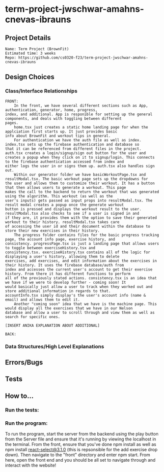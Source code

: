 # term-project-jwschwar-amahns-cnevas-ibrauns

## Project Details

    Name: Term Project (BrownFit)
    Estimated time: 3 weeks
    Repo: https://github.com/cs0320-f23/term-project-jwschwar-amahns-cnevas-ibrauns

## Design Choices

### Class/Interface Relationships
    FRONT: 
        In the front, we have several different sections such as App, authentication, generator, home, progress, 
    index, and additional. App is responible for setting up the general components, and deals with toggling between different 
    pages. 
        home.tsx just creates a static home landing page for when the applciation first starts up. It just provides basic
    info about BrownFit and workout tips in general.
        For authentication we have the auth file as well as index. index.tsx sets up the firebase authentication and database so
    that it can be referenced from different files in the project. auth.tsx creates a login/signup/sign out button for the user and
    creates a popup when they click on it to signup/login. This connects to the firebase authentication accessed from index and 
    either logs the user in or signs them up. auth.tsx also handles sign out.
        Within our generator folder we have basicWorkoutPage.tsx and resultModal.tsx. The basic workout page sets up the dropdowns for
    the user and allows them to customize their workout. It has a button that then allows users to generate a workout. This page 
    makes the call to the backend to return the workout that was generated using the algorithm. This workout (as well as the
    user's inputs) gets passed as input props into resultModal.tsx. The result modal creates a popup once the generate workout 
    button is pressed and displays the workout result to the user. resultModal.tsx also checks to see if a user is signed in and 
    if they are, it provides them with the option to save their generated workout to their history. resultModal.tsx takes care
    of accessing the user id and their document within the database to store their new exercises in their history. 
        The progress folder contains files for the basic progress tracking page, the account info page, exercise history, and
    consistency. progressPage.tsx is just a landing page that allows users to toggle between exerciseHistory.tsx and 
    consistency.tsx. exerciseHistory.tsx contains all of the logic for displaying a user's history, allowing them to delete
    exercises, add exercises, and edit information about the exercises in their history. It uses the firebase database/auth from 
    index and accesses the current user's account to get their exercise history. From there it has different functions to perform
    all of the previously stated actions. consistency.tsx is an idea that we have if we were to develop further - coming soon! It
    would basically just allow a user to track when they worked out and store additional information in regards to that.
    accountInfo.tsx simply display's the user's account info (name & email) and allows them to edit it. 
        Another "coming soon" idea that we have is the machine page. This would display all the exercises that we have in our Nelson
    database and allow a user to scroll through and view them as well as search for specific ones. 
    
    [INSERT ANIKA EXPLANATION ABOUT ADDITIONAL]

    BACK:


### Data Structures/High Level Explanations
   
## Errors/Bugs

## Tests
    

## How to...

### Run the tests:
    

### Run the program:
To run the program, start the server from the backend using the play button from the Server file and ensure that it's running
by viewing the localhost in the terminal. From the front, ensure that you've done npm install as well as npm install
react-select@3.1.0 (this is repsonsible for the add exercise drop down). Then navigate to the "front" directory and enter
npm start. From here, open the front end and you should be all set to navigate through and interact with the website!

   